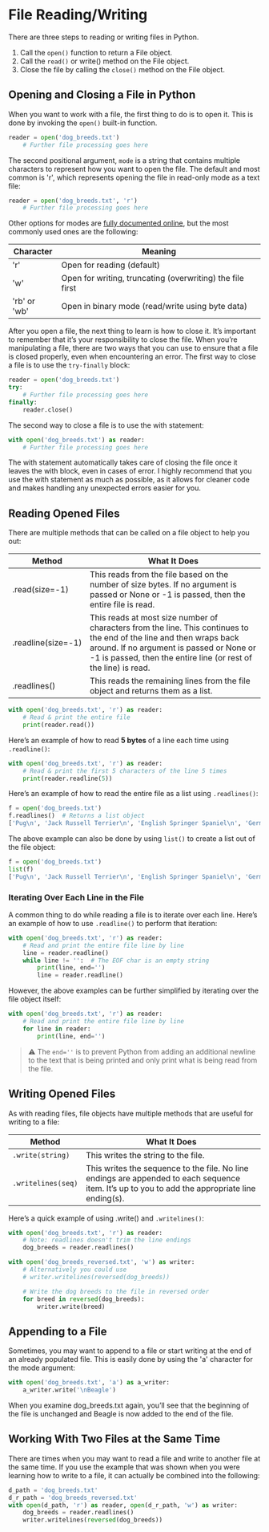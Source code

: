 # File Reading/Writing

There are three steps to reading or writing files in Python.

1. Call the `open()` function to return a File object.
2. Call the `read()` or write() method on the File object.
3. Close the file by calling the `close()` method on the File object.

## Opening and Closing a File in Python

When you want to work with a file, the first thing to do is to open it. This is done by invoking the `open()` built-in function.

```python
reader = open('dog_breeds.txt')
    # Further file processing goes here
```

The second positional argument, `mode` is a string that contains multiple characters to represent how you want to open the file. The default and most common is 'r', which represents opening the file in read-only mode as a text file:

```python
reader = open('dog_breeds.txt', 'r')
    # Further file processing goes here
```

Other options for modes are [fully documented online](https://docs.python.org/3/library/functions.html#open), but the most commonly used ones are the following:

| Character    | Meaning                                                   |
| ------------ | --------------------------------------------------------- |
| 'r'          | Open for reading (default)                                |
| 'w'          | Open for writing, truncating (overwriting) the file first |
| 'rb' or 'wb' | Open in binary mode (read/write using byte data)          |

After you open a file, the next thing to learn is how to close it. It’s important to remember that it’s your responsibility to close the file. When you’re manipulating a file, there are two ways that you can use to ensure that a file is closed properly, even when encountering an error. The first way to close a file is to use the `try-finally` block:

```python
reader = open('dog_breeds.txt')
try:
    # Further file processing goes here
finally:
    reader.close()
```

The second way to close a file is to use the with statement:

```python
with open('dog_breeds.txt') as reader:
    # Further file processing goes here
```

The with statement automatically takes care of closing the file once it leaves the with block, even in cases of error. I highly recommend that you use the with statement as much as possible, as it allows for cleaner code and makes handling any unexpected errors easier for you.

## Reading Opened Files

There are multiple methods that can be called on a file object to help you out:

| Method             | What It Does                                                                                                                                                                                                                        |
| ------------------ | ----------------------------------------------------------------------------------------------------------------------------------------------------------------------------------------------------------------------------------- |
| .read(size=-1)     | This reads from the file based on the number of size bytes. If no argument is passed or None or -1 is passed, then the entire file is read.                                                                                         |
| .readline(size=-1) | This reads at most size number of characters from the line. This continues to the end of the line and then wraps back around. If no argument is passed or None or -1 is passed, then the entire line (or rest of the line) is read. |
| .readlines()       | This reads the remaining lines from the file object and returns them as a list.                                                                                                                                                     |

```python
with open('dog_breeds.txt', 'r') as reader:
    # Read & print the entire file
    print(reader.read())
```

Here’s an example of how to read **5 bytes** of a line each time using `.readline()`:

```python
with open('dog_breeds.txt', 'r') as reader:
    # Read & print the first 5 characters of the line 5 times
    print(reader.readline(5))
```

Here’s an example of how to read the entire file as a list using `.readlines()`:

```python
f = open('dog_breeds.txt')
f.readlines()  # Returns a list object
['Pug\n', 'Jack Russell Terrier\n', 'English Springer Spaniel\n', 'German Shepherd\n', 'Staffordshire Bull Terrier\n', 'Cavalier King Charles Spaniel\n', 'Golden Retriever\n', 'West Highland White Terrier\n', 'Boxer\n', 'Border Terrier\n']
```

The above example can also be done by using `list()` to create a list out of the file object:

```python
f = open('dog_breeds.txt')
list(f)
['Pug\n', 'Jack Russell Terrier\n', 'English Springer Spaniel\n', 'German Shepherd\n', 'Staffordshire Bull Terrier\n', 'Cavalier King Charles Spaniel\n', 'Golden Retriever\n', 'West Highland White Terrier\n', 'Boxer\n', 'Border Terrier\n']
```

### Iterating Over Each Line in the File

A common thing to do while reading a file is to iterate over each line. Here’s an example of how to use `.readline()` to perform that iteration:

```python
with open('dog_breeds.txt', 'r') as reader:
    # Read and print the entire file line by line
    line = reader.readline()
    while line != '':  # The EOF char is an empty string
        print(line, end='')
        line = reader.readline()
```

However, the above examples can be further simplified by iterating over the file object itself:

```python
with open('dog_breeds.txt', 'r') as reader:
    # Read and print the entire file line by line
    for line in reader:
        print(line, end='')
```

> ⚠️ The `end=''` is to prevent Python from adding an additional newline to the text that is being printed and only print what is being read from the file.

## Writing Opened Files

As with reading files, file objects have multiple methods that are useful for writing to a file:

| Method             | What It Does                                                                                                                                    |
| ------------------ | ----------------------------------------------------------------------------------------------------------------------------------------------- |
| `.write(string)`   | This writes the string to the file.                                                                                                             |
| `.writelines(seq)` | This writes the sequence to the file. No line endings are appended to each sequence item. It’s up to you to add the appropriate line ending(s). |

Here’s a quick example of using .write() and `.writelines()`:

```python
with open('dog_breeds.txt', 'r') as reader:
    # Note: readlines doesn't trim the line endings
    dog_breeds = reader.readlines()

with open('dog_breeds_reversed.txt', 'w') as writer:
    # Alternatively you could use
    # writer.writelines(reversed(dog_breeds))

    # Write the dog breeds to the file in reversed order
    for breed in reversed(dog_breeds):
        writer.write(breed)
```

## Appending to a File

Sometimes, you may want to append to a file or start writing at the end of an already populated file. This is easily done by using the 'a' character for the mode argument:

```python
with open('dog_breeds.txt', 'a') as a_writer:
    a_writer.write('\nBeagle')
```

When you examine dog_breeds.txt again, you’ll see that the beginning of the file is unchanged and Beagle is now added to the end of the file.

## Working With Two Files at the Same Time

There are times when you may want to read a file and write to another file at the same time. If you use the example that was shown when you were learning how to write to a file, it can actually be combined into the following:

```python
d_path = 'dog_breeds.txt'
d_r_path = 'dog_breeds_reversed.txt'
with open(d_path, 'r') as reader, open(d_r_path, 'w') as writer:
    dog_breeds = reader.readlines()
    writer.writelines(reversed(dog_breeds))
```